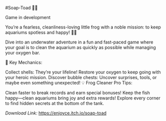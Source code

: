 #Soap-Toad 🐸✨

Game in development

You’re a fearless, cleanliness-loving little frog with a noble mission: to keep aquariums spotless and happy! 🫧✨

Dive into an underwater adventure in a fun and fast-paced game where your goal is to clean the aquarium as quickly as possible while managing your oxygen bar.

💨 Key Mechanics:

Collect shells: They’re your lifeline! Restore your oxygen to keep going with your heroic mission.
Discover bubble chests: Uncover surprises, tools, or maybe even something unexpected!
💡 Frog Cleaner Pro Tips:

Clean faster to break records and earn special bonuses!
Keep the fish happy—clean aquariums bring joy and extra rewards!
Explore every corner to find hidden secrets at the bottom of the tank.

_Download Link:_ https://enjoyce.itch.io/soap-toad
